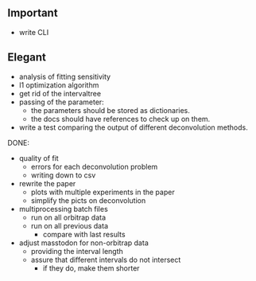 ## Important
* write CLI

## Elegant
* analysis of fitting sensitivity
* l1 optimization algorithm
* get rid of the intervaltree
* passing of the parameter:
    * the parameters should be stored as dictionaries.
    * the docs should have references to check up on them.
* write a test comparing the output of different deconvolution methods.


DONE:
* quality of fit
    * errors for each deconvolution problem
    * writing down to csv
* rewrite the paper
    * plots with multiple experiments in the paper
    * simplify the picts on deconvolution
* multiprocessing batch files
    * run on all orbitrap data
    * run on all previous data
        * compare with last results
* adjust masstodon for non-orbitrap data
    * providing the interval length
    * assure that different intervals do not intersect
        * if they do, make them shorter